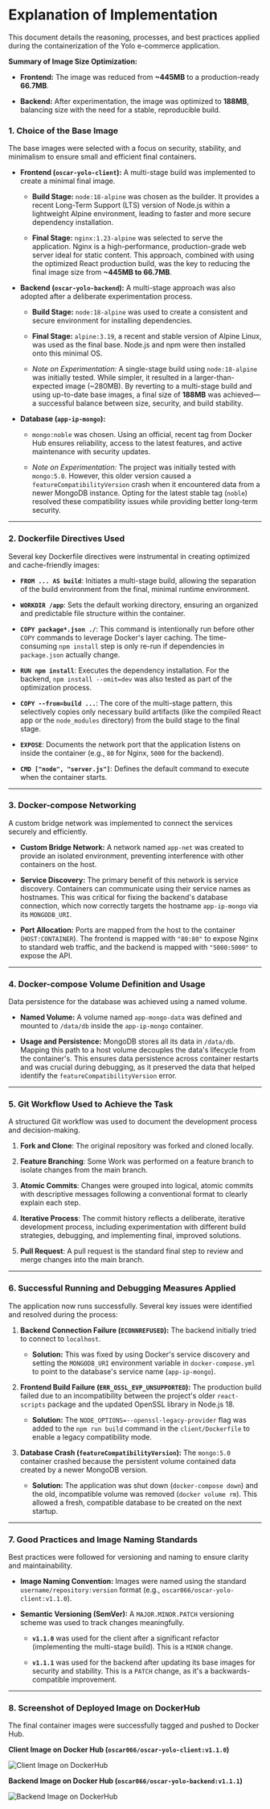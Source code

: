 # Explanation of Implementation

This document details the reasoning, processes, and best practices applied during the containerization of the Yolo e-commerce application.

**Summary of Image Size Optimization:**

*   **Frontend:** The image was reduced from **~445MB** to a production-ready **66.7MB**.

*   **Backend:** After experimentation, the image was optimized to **188MB**, balancing size with the need for a stable, reproducible build.


### 1. Choice of the Base Image

The base images were selected with a focus on security, stability, and minimalism to ensure small and efficient final containers.

*   **Frontend (`oscar-yolo-client`):** A multi-stage build was implemented to create a minimal final image.

    *   **Build Stage:** `node:18-alpine` was chosen as the builder. It provides a recent Long-Term Support (LTS) version of Node.js within a lightweight Alpine environment, leading to faster and more secure dependency installation.

    *   **Final Stage:** `nginx:1.23-alpine` was selected to serve the application. Nginx is a high-performance, production-grade web server ideal for static content. This approach, combined with using the optimized React production build, was the key to reducing the final image size from **~445MB to 66.7MB**.

*   **Backend (`oscar-yolo-backend`):** A multi-stage approach was also adopted after a deliberate experimentation process.
    *   **Build Stage:** `node:18-alpine` was used to create a consistent and secure environment for installing dependencies.
    *   **Final Stage:** `alpine:3.19`, a recent and stable version of Alpine Linux, was used as the final base. Node.js and npm were then installed onto this minimal OS.

    *   *Note on Experimentation:* A single-stage build using `node:18-alpine` was initially tested. While simpler, it resulted in a larger-than-expected image (~280MB). By reverting to a multi-stage build and using up-to-date base images, a final size of **188MB** was achieved—a successful balance between size, security, and build stability.

*   **Database (`app-ip-mongo`):**
    *   `mongo:noble` was chosen. Using an official, recent tag from Docker Hub ensures reliability, access to the latest features, and active maintenance with security updates.

    *   *Note on Experimentation:* The project was initially tested with `mongo:5.0`. However, this older version caused a `featureCompatibilityVersion` crash when it encountered data from a newer MongoDB instance. Opting for the latest stable tag (`noble`) resolved these compatibility issues while providing better long-term security.

---

### 2. Dockerfile Directives Used

Several key Dockerfile directives were instrumental in creating optimized and cache-friendly images:

*   **`FROM ... AS build`**: Initiates a multi-stage build, allowing the separation of the build environment from the final, minimal runtime environment.

*   **`WORKDIR /app`**: Sets the default working directory, ensuring an organized and predictable file structure within the container.

*   **`COPY package*.json ./`**: This command is intentionally run before other `COPY` commands to leverage Docker's layer caching. The time-consuming `npm install` step is only re-run if dependencies in `package.json` actually change.

*   **`RUN npm install`**: Executes the dependency installation. For the backend, `npm install --omit=dev` was also tested as part of the optimization process.

*   **`COPY --from=build ...`**: The core of the multi-stage pattern, this selectively copies only necessary build artifacts (like the compiled React app or the `node_modules` directory) from the build stage to the final stage.

*   **`EXPOSE`**: Documents the network port that the application listens on inside the container (e.g., `80` for Nginx, `5000` for the backend).

*   **`CMD ["node", "server.js"]`**: Defines the default command to execute when the container starts.

---

### 3. Docker-compose Networking

A custom bridge network was implemented to connect the services securely and efficiently.

*   **Custom Bridge Network:** A network named `app-net` was created to provide an isolated environment, preventing interference with other containers on the host.

*   **Service Discovery:** The primary benefit of this network is service discovery. Containers can communicate using their service names as hostnames. This was critical for fixing the backend's database connection, which now correctly targets the hostname `app-ip-mongo` via its `MONGODB_URI`.

*   **Port Allocation:** Ports are mapped from the host to the container (`HOST:CONTAINER`). The frontend is mapped with `"80:80"` to expose Nginx to standard web traffic, and the backend is mapped with `"5000:5000"` to expose the API.

---

### 4. Docker-compose Volume Definition and Usage

Data persistence for the database was achieved using a named volume.

*   **Named Volume:** A volume named `app-mongo-data` was defined and mounted to `/data/db` inside the `app-ip-mongo` container.

*   **Usage and Persistence:** MongoDB stores all its data in `/data/db`. Mapping this path to a host volume decouples the data's lifecycle from the container's. This ensures data persistence across container restarts and was crucial during debugging, as it preserved the data that helped identify the `featureCompatibilityVersion` error.

---

### 5. Git Workflow Used to Achieve the Task

A structured Git workflow was used to document the development process and decision-making.

1.  **Fork and Clone**: The original repository was forked and cloned locally.

2.  **Feature Branching**: Some Work was performed on a feature branch to isolate changes from the main branch.

3.  **Atomic Commits**: Changes were grouped into logical, atomic commits with descriptive messages following a conventional format to clearly explain each step.

4.  **Iterative Process**: The commit history reflects a deliberate, iterative development process, including experimentation with different build strategies, debugging, and implementing final, improved solutions.

5.  **Pull Request**: A pull request is the standard final step to review and merge changes into the main branch.

---

### 6. Successful Running and Debugging Measures Applied

The application now runs successfully. Several key issues were identified and resolved during the process:

1.  **Backend Connection Failure (`ECONNREFUSED`):** The backend initially tried to connect to `localhost`.

    *   **Solution:** This was fixed by using Docker's service discovery and setting the `MONGODB_URI` environment variable in `docker-compose.yml` to point to the database's service name (`app-ip-mongo`).

2.  **Frontend Build Failure (`ERR_OSSL_EVP_UNSUPPORTED`):** The production build failed due to an incompatibility between the project's older `react-scripts` package and the updated OpenSSL library in Node.js 18.

    *   **Solution:** The `NODE_OPTIONS=--openssl-legacy-provider` flag was added to the `npm run build` command in the `client/Dockerfile` to enable a legacy compatibility mode.

3.  **Database Crash (`featureCompatibilityVersion`):** The `mongo:5.0` container crashed because the persistent volume contained data created by a newer MongoDB version.

    *   **Solution:** The application was shut down (`docker-compose down`) and the old, incompatible volume was removed (`docker volume rm`). This allowed a fresh, compatible database to be created on the next startup.

---

### 7. Good Practices and Image Naming Standards

Best practices were followed for versioning and naming to ensure clarity and maintainability.

*   **Image Naming Convention:** Images were named using the standard `username/repository:version` format (e.g., `oscar066/oscar-yolo-client:v1.1.0`).

*   **Semantic Versioning (SemVer):** A `MAJOR.MINOR.PATCH` versioning scheme was used to track changes meaningfully.

    *   **`v1.1.0`** was used for the client after a significant refactor (implementing the multi-stage build). This is a `MINOR` change.

    *   **`v1.1.1`** was used for the backend after updating its base images for security and stability. This is a `PATCH` change, as it's a backwards-compatible improvement.

---

### 8. Screenshot of Deployed Image on DockerHub

The final container images were successfully tagged and pushed to Docker Hub.

**Client Image on Docker Hub (`oscar066/oscar-yolo-client:v1.1.0`)**

![Client Image on DockerHub](Screenshot1-client.png)

**Backend Image on Docker Hub (`oscar066/oscar-yolo-backend:v1.1.1`)**

![Backend Image on DockerHub](screenshot-backend.png)